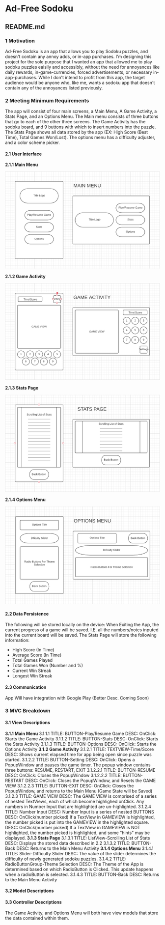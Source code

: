 # Ad-Free Sodoku
## README.md

### 1 Motivation
Ad-Free Sodoku is an app that allows you to play Sodoku puzzles, and doesn't contain any annoy adds, or in-app purchases. 
I'm designing this project for the sole purpose that I wanted an app that allowed me to play sodoku puzzles eaisily and accessibly,
without the need for annoyances like daily rewards, in-game-currencies, forced advertisements, or necessary in-app-purchases.
While I don't intend to profit from this app, the target audience would be anyone who, like me, wants a sodoku app that doesn't contain
any of the annoyances listed previously.

### 2 Meeting Minimum Requirements
The app will consist of four main screens, a Main Menu, A Game Activity, a Stats Page, and an Options Menu.
The Main menu consists of three buttons that go to each of the other three screens.
The Game Activity has the sodoku board, and 9 buttons with which to insert numbers into the puzzle.
The Stats Page shows all data stored by the app (EX: High Score (Best Time), Total Games Won/Lost).
The options menu has a difficulty adjuster, and a color scheme picker.

#### 2.1 User Interface
**2.1.1 Main Menu**

![Main Menu Diagram](/assets/images/MainMenu.PNG)

**2.1.2 Game Activity**

![Game Activity Diagram](/assets/images/GameActivity.PNG)

**2.1.3 Stats Page**

![Stats Page DIagram](/assets/images/StatsPage.PNG)

**2.1.4 Options Menu**

![Option Menu Diagram](/assets/images/OptionMenu.PNG)


#### 2.2 Data Persistence
The following will be stored locally on the device:
When Exiting the App, the current progress of a game will be saved. I.E. all the numbers/notes inputed into the current board will be saved.
The Stats Page will store the following information:
* High Score (In Time)
* Average Score (In Time)
* Total Games Played
* Total Games Won (Number and %)
* Current Win Streak
* Longest Win Streak

#### 2.3 Communication
App Will have integration with Google Play (Better Desc. Coming Soon)

### 3 MVC Breakdown

#### 3.1 View Descriptions
**3.1.1 Main Menu**
3.1.1.1
TITLE: BUTTON-Play/Resume Game
DESC: OnClick: Starts the Game Activity
3.1.1.2
TITLE: BUTTON-Stats
DESC: OnClick: Starts the Stats Activity
3.1.1.3
TITLE: BUTTON-Options
DESC: OnClick: Starts the Options Activity
**3.1.2 Game Activity**
3.1.2.1
TITLE: TEXTVIEW-Time/Score
DESC: Shows current elapsed time for app being open since puzzle was started.
3.1.2.2
TITLE: BUTTON-Setting
DESC: OnClick: Opens a PopupWindow and pauses the game timer. The popup window contains three buttons: RESUME, RESTART, EXIT
3.1.2.2.1
TITLE: BUTTON-RESUME
DESC: OnClick: Closes the PopupWindow
3.1.2.2.2
TITLE: BUTTON-RESTART
DESC: OnClick: Closes the PopupWindow, and Resets the GAME VIEW
3.1.2.2.3
TITLE: BUTTON-EXIT
DESC: OnClick: Closes the PopupWindow, and returns to the Main Menu (Game State will be Saved)
3.1.2.3
TITLE: GAME VIEW
DESC: The GAME VIEW is comprised of a series of nested TextViews, each of which become highlighed onClick. Any numbers in Number Input that are highlighted are un-highlighted.
3.1.2.4
TITLE: Number Input
DESC: Number Input is a series of nested BUTTONS
DESC: OnClick(number picked) If a TextView in GAMEVIEW is highlighted, the number picked is put into the GAMEVIEW in the highlighted square.
DESC: OnClick(number picked) If a TextView in GAMEVIEW is NOT highlighted, the number picked is highlighted, and some "hints" may be displayed.
**3.1.3 Stats Page**
3.1.3.1
TITLE: ListView-Scrolling List of Stats
DESC: Displays the stored data described in 2.2
3.1.3.2
TITLE: BUTTON-Back
DESC: Returns to the Main Menu Activity
**3.1.4 Options Menu**
3.1.4.1
TITLE: Slider-Difficulty Slider
DESC: The value of the slider determines the difficulty of newly generated sodoku puzzles.
3.1.4.2
TITLE: RadioButtonGroup-Theme Selection
DESC: The Theme of the App is determined based on which RadioButton is Clicked. This update happens when a radioButton is selected.
3.1.4.3
TITLE: BUTTON-Back
DESC: Returns to the Main Menu Activity

#### 3.2 Model Descriptions

#### 3.3 Controller Descriptions
The Game Activity, and Options Menu will both have view models that store the data contained within them.
